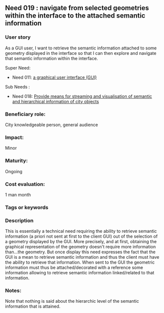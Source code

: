 ## Need 019 : navigate from selected geometries within the interface to the attached semantic information

### User story
As a GUI user, I want to retrieve the semantic information attached 
to some geometry displayed in the interface so that I can then explore
and navigate that semantic information within the interface.

Super Need:
* Need 011: [a graphical user interface (GUI)](Need011.md)

Sub Needs :
* Need 018: [Provide means for streaming and visualisation of semantic and hierarchical information of city objects](Need018.md)

 
### Beneficiary role: 
City knowledgeable person, general audience

### Impact: 
Minor

### Maturity:
Ongoing

### Cost evaluation:
1 man month

### Tags or keywords

### Description
This is essentially a technical need requiring the ability to retrieve semantic information (a priori not sent at first to the client GUI) out of the selection of a geometry displayed by the GUI. More precisely, and at first, obtaining the graphical representation of the geometry doesn't require more information than...the geometry. But once display this need expresses the fact that the GUI is a mean to retrieve semantic information and thus the client must have the ability to retrieve that information. When sent to the GUI the geometric information must thus be attached/decorated with a reference some information allowing to retrieve semantic information linked/related to that information.

### Notes:
Note that nothing is said about the hierarchic level of the semantic information that is attained.

